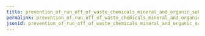 ```yaml
---
title: prevention_of_run_off_of_waste_chemicals_mineral_and_organic_substances
permalink: prevention_of_run_off_of_waste_chemicals_mineral_and_organic_substances.html
jsonid: prevention_of_run_off_of_waste_chemicals_mineral_and_organic_substances
---
```

